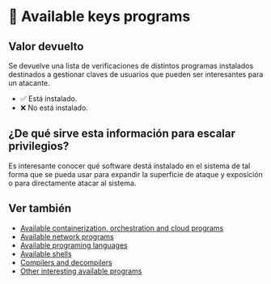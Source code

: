 # 🧪 Available keys programs

## Valor devuelto
Se devuelve una lista de verificaciones de distintos programas instalados destinados a gestionar claves de usuarios que pueden ser interesantes para un atacante.

- ✅ Está instalado.
- ❌ No está instalado.

## ¿De qué sirve esta información para escalar privilegios?
Es interesante conocer qué software destá instalado en el sistema de tal forma que se pueda usar para expandir la superficie de ataque y exposición o para directamente atacar al sistema.

## Ver también
- [Available containerization, orchestration and cloud programs](containersoft)
- [Available network programs](netsoft)
- [Available programing languages](programming)
- [Available shells](shells)
- [Compilers and decompilers](compilers)
- [Other interesting available programs](othersoft)